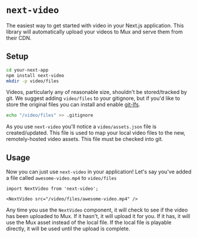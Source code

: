 # `next-video`

The easiest way to get started with video in your Next.js application. This library will automatically upload your videos to Mux and serve them from their CDN.

## Setup

```bash
cd your-next-app
npm install next-video
mkdir -p video/files
```

Videos, particularly any of reasonable size, shouldn't be stored/tracked by git. We suggest adding `video/files` to your gitignore, but if you'd like to store the original files you can install and enable [git-lfs](https://git-lfs.github.com/).

```bash
echo "/video/files" >> .gitignore
```

As you use `next-video` you'll notice a `video/assets.json` file is created/updated. This file is used to map your local video files to the new, remotely-hosted video assets. This file must be checked into git.

## Usage

Now you can just use `next-video` in your application! Let's say you've added a file called `awesome-video.mp4` to `video/files`

```tsx
import NextVideo from 'next-video';

<NextVideo src="/video/files/awesome-video.mp4" />
```

Any time you use the `NextVideo` component, it will check to see if the video has been uploaded to Mux. If it hasn't, it will upload it for you. If it has, it will use the Mux asset instead of the local file. If the local file is playable directly, it will be used until the upload is complete.
